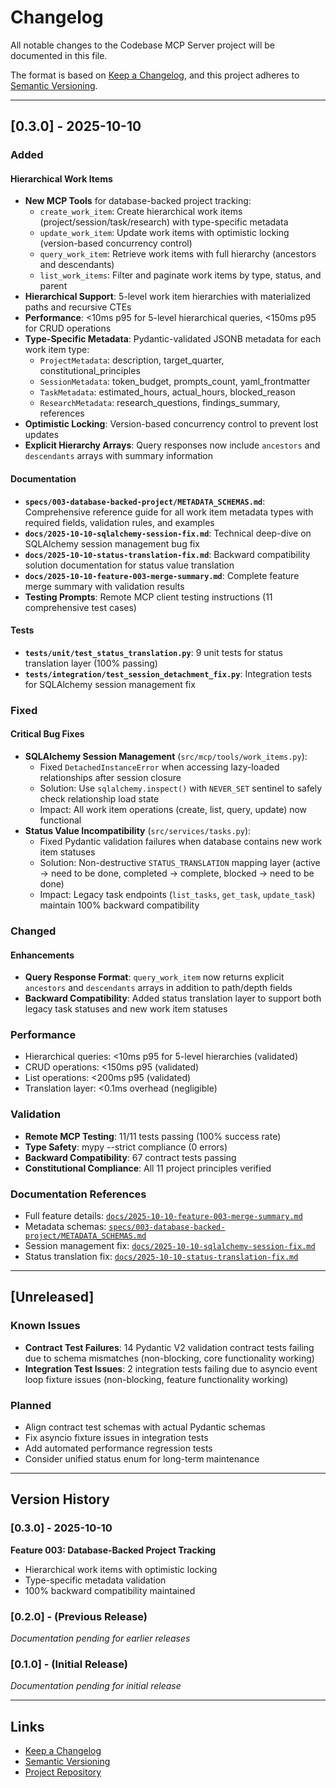 # Changelog

All notable changes to the Codebase MCP Server project will be documented in this file.

The format is based on [Keep a Changelog](https://keepachangelog.com/en/1.0.0/),
and this project adheres to [Semantic Versioning](https://semver.org/spec/v2.0.0.html).

---

## [0.3.0] - 2025-10-10

### Added

#### Hierarchical Work Items
- **New MCP Tools** for database-backed project tracking:
  - `create_work_item`: Create hierarchical work items (project/session/task/research) with type-specific metadata
  - `update_work_item`: Update work items with optimistic locking (version-based concurrency control)
  - `query_work_item`: Retrieve work items with full hierarchy (ancestors and descendants)
  - `list_work_items`: Filter and paginate work items by type, status, and parent
- **Hierarchical Support**: 5-level work item hierarchies with materialized paths and recursive CTEs
- **Performance**: <10ms p95 for 5-level hierarchical queries, <150ms p95 for CRUD operations
- **Type-Specific Metadata**: Pydantic-validated JSONB metadata for each work item type:
  - `ProjectMetadata`: description, target_quarter, constitutional_principles
  - `SessionMetadata`: token_budget, prompts_count, yaml_frontmatter
  - `TaskMetadata`: estimated_hours, actual_hours, blocked_reason
  - `ResearchMetadata`: research_questions, findings_summary, references
- **Optimistic Locking**: Version-based concurrency control to prevent lost updates
- **Explicit Hierarchy Arrays**: Query responses now include `ancestors` and `descendants` arrays with summary information

#### Documentation
- **`specs/003-database-backed-project/METADATA_SCHEMAS.md`**: Comprehensive reference guide for all work item metadata types with required fields, validation rules, and examples
- **`docs/2025-10-10-sqlalchemy-session-fix.md`**: Technical deep-dive on SQLAlchemy session management bug fix
- **`docs/2025-10-10-status-translation-fix.md`**: Backward compatibility solution documentation for status value translation
- **`docs/2025-10-10-feature-003-merge-summary.md`**: Complete feature merge summary with validation results
- **Testing Prompts**: Remote MCP client testing instructions (11 comprehensive test cases)

#### Tests
- **`tests/unit/test_status_translation.py`**: 9 unit tests for status translation layer (100% passing)
- **`tests/integration/test_session_detachment_fix.py`**: Integration tests for SQLAlchemy session management fix

### Fixed

#### Critical Bug Fixes
- **SQLAlchemy Session Management** (`src/mcp/tools/work_items.py`):
  - Fixed `DetachedInstanceError` when accessing lazy-loaded relationships after session closure
  - Solution: Use `sqlalchemy.inspect()` with `NEVER_SET` sentinel to safely check relationship load state
  - Impact: All work item operations (create, list, query, update) now functional
- **Status Value Incompatibility** (`src/services/tasks.py`):
  - Fixed Pydantic validation failures when database contains new work item statuses
  - Solution: Non-destructive `STATUS_TRANSLATION` mapping layer (active → need to be done, completed → complete, blocked → need to be done)
  - Impact: Legacy task endpoints (`list_tasks`, `get_task`, `update_task`) maintain 100% backward compatibility

### Changed

#### Enhancements
- **Query Response Format**: `query_work_item` now returns explicit `ancestors` and `descendants` arrays in addition to path/depth fields
- **Backward Compatibility**: Added status translation layer to support both legacy task statuses and new work item statuses

### Performance

- Hierarchical queries: <10ms p95 for 5-level hierarchies (validated)
- CRUD operations: <150ms p95 (validated)
- List operations: <200ms p95 (validated)
- Translation layer: <0.1ms overhead (negligible)

### Validation

- **Remote MCP Testing**: 11/11 tests passing (100% success rate)
- **Type Safety**: mypy --strict compliance (0 errors)
- **Backward Compatibility**: 67 contract tests passing
- **Constitutional Compliance**: All 11 project principles verified

### Documentation References

- Full feature details: [`docs/2025-10-10-feature-003-merge-summary.md`](docs/2025-10-10-feature-003-merge-summary.md)
- Metadata schemas: [`specs/003-database-backed-project/METADATA_SCHEMAS.md`](specs/003-database-backed-project/METADATA_SCHEMAS.md)
- Session management fix: [`docs/2025-10-10-sqlalchemy-session-fix.md`](docs/2025-10-10-sqlalchemy-session-fix.md)
- Status translation fix: [`docs/2025-10-10-status-translation-fix.md`](docs/2025-10-10-status-translation-fix.md)

---

## [Unreleased]

### Known Issues

- **Contract Test Failures**: 14 Pydantic V2 validation contract tests failing due to schema mismatches (non-blocking, core functionality working)
- **Integration Test Issues**: 2 integration tests failing due to asyncio event loop fixture issues (non-blocking, feature functionality working)

### Planned

- Align contract test schemas with actual Pydantic schemas
- Fix asyncio fixture issues in integration tests
- Add automated performance regression tests
- Consider unified status enum for long-term maintenance

---

## Version History

### [0.3.0] - 2025-10-10
**Feature 003: Database-Backed Project Tracking**
- Hierarchical work items with optimistic locking
- Type-specific metadata validation
- 100% backward compatibility maintained

### [0.2.0] - (Previous Release)
*Documentation pending for earlier releases*

### [0.1.0] - (Initial Release)
*Documentation pending for initial release*

---

## Links

- [Keep a Changelog](https://keepachangelog.com/en/1.0.0/)
- [Semantic Versioning](https://semver.org/spec/v2.0.0.html)
- [Project Repository](https://github.com/Ravenight13/codebase-mcp)
